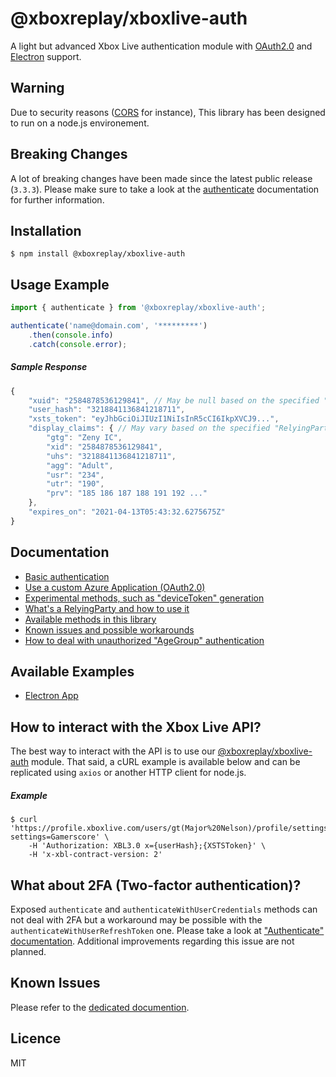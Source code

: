 # @xboxreplay/xboxlive-auth

A light but advanced Xbox Live authentication module with [OAuth2.0](https://github.com/XboxReplay/xboxlive-auth/blob/master/docs/02-Custom_Azure_Application.md) and [Electron](https://github.com/XboxReplay/xboxlive-auth/blob/master/examples/electron-app) support.

## Warning
Due to security reasons ([CORS](https://developer.mozilla.org/en-US/docs/Web/HTTP/CORS) for instance), This library has been designed to run on a node.js environement.

## Breaking Changes
A lot of breaking changes have been made since the latest public release (`3.3.3`). Please make sure to take a look at the [authenticate](https://github.com/XboxReplay/xboxlive-auth/blob/master/docs/01-Authenticate.md) documentation for further information.

## Installation

```shell
$ npm install @xboxreplay/xboxlive-auth
```

## Usage Example

```javascript
import { authenticate } from '@xboxreplay/xboxlive-auth';

authenticate('name@domain.com', '*********')
	.then(console.info)
	.catch(console.error);
```

##### Sample Response

```javascript
{
    "xuid": "2584878536129841", // May be null based on the specified "RelyingParty"
    "user_hash": "3218841136841218711",
    "xsts_token": "eyJhbGciOiJIUzI1NiIsInR5cCI6IkpXVCJ9...",
    "display_claims": { // May vary based on the specified "RelyingParty"
        "gtg": "Zeny IC",
        "xid": "2584878536129841",
        "uhs": "3218841136841218711",
        "agg": "Adult",
        "usr": "234",
        "utr": "190",
        "prv": "185 186 187 188 191 192 ..."
    },
    "expires_on": "2021-04-13T05:43:32.6275675Z"
}
```

## Documentation

-   [Basic authentication](https://github.com/XboxReplay/xboxlive-auth/blob/master/docs/01-Authenticate.md)
-   [Use a custom Azure Application (OAuth2.0)](https://github.com/XboxReplay/xboxlive-auth/blob/master/docs/02-Custom_Azure_Application.md)
-   [Experimental methods, such as "deviceToken" generation](https://github.com/XboxReplay/xboxlive-auth/blob/master/docs/03-Experimental.md)
-   [What's a RelyingParty and how to use it](https://github.com/XboxReplay/xboxlive-auth/blob/master/docs/04-RelyingParty.md)
-   [Available methods in this library](https://github.com/XboxReplay/xboxlive-auth/blob/master/docs/05-Methods.md)
-   [Known issues and possible workarounds](https://github.com/XboxReplay/xboxlive-auth/blob/master/docs/06-Known_Issues.md)
-   [How to deal with unauthorized "AgeGroup" authentication](https://github.com/XboxReplay/xboxlive-auth/blob/master/docs/07-Detect_Unauthorized_AgeGroup.md)

## Available Examples

-   [Electron App](https://github.com/XboxReplay/xboxlive-auth/blob/master/examples/electron-app)

## How to interact with the Xbox Live API?

The best way to interact with the API is to use our [@xboxreplay/xboxlive-auth](https://github.com/XboxReplay/xboxlive-api) module. That said, a cURL example is available below and can be replicated using `axios` or another HTTP client for node.js.

##### Example

```shell
$ curl 'https://profile.xboxlive.com/users/gt(Major%20Nelson)/profile/settings?settings=Gamerscore' \
    -H 'Authorization: XBL3.0 x={userHash};{XSTSToken}' \
    -H 'x-xbl-contract-version: 2'
```

## What about 2FA (Two-factor authentication)?

Exposed `authenticate` and `authenticateWithUserCredentials` methods can not deal with 2FA but a workaround may be possible with the `authenticateWithUserRefreshToken` one. Please take a look at ["Authenticate" documentation](https://github.com/XboxReplay/xboxlive-auth/blob/master/docs/01-Authenticate.md). Additional improvements regarding this issue are not planned.

## Known Issues

Please refer to the [dedicated documention](https://github.com/XboxReplay/xboxlive-auth/blob/master/docs/06-Known_Issues.md).

## Licence

MIT
